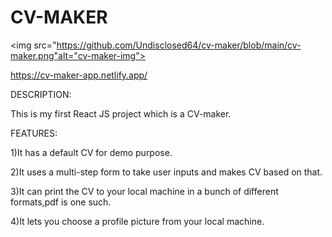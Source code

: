 # CV-MAKER

<img src="https://github.com/Undisclosed64/cv-maker/blob/main/cv-maker.png"alt="cv-maker-img"></img>



https://cv-maker-app.netlify.app/

DESCRIPTION:

This is my first React JS project which is a CV-maker.


FEATURES:

1)It has a default CV for demo purpose.

2)It uses a multi-step form to take user inputs and makes CV based on that.

3)It can print the CV to your local machine in a bunch of different formats,pdf is one such.

4)It lets you choose a profile picture from your local machine.




